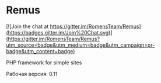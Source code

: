 Remus
================

[![Join the chat at https://gitter.im/RomensTeam/Remus](https://badges.gitter.im/Join%20Chat.svg)](https://gitter.im/RomensTeam/Remus?utm_source=badge&utm_medium=badge&utm_campaign=pr-badge&utm_content=badge)

PHP framework for simple sites

Рабочая версия: 0.11
